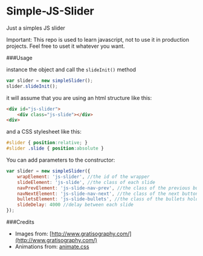 # Simple-JS-Slider
Just a simples JS slider

Important: This repo is used to learn javascript, not to use it in production projects. Feel free to uset it whatever you want.

###Usage

instance the object and call the `slideInit()` method

```javascript
var slider = new simpleSlider();
slider.slideInit();
```
it will assume that you are using an html structure like this:

```html
<div id="js-slider">
	<div class="js-slide"></div>
<div>
```
and a CSS stylesheet like this:

```css
#slider { position:relative; }
#slider .slide { position:absolute }
```

You can add parameters to the constructor:

```javascript
var slider = new simpleSlider({ 
	wrapElement: 'js-slider', //the id of the wrapper
	slideElement: 'js-slide', //the class of each slide
	navPrevElement: 'js-slide-nav-prev', //the class of the previous button
	navNextElement: 'js-slide-nav-next', //the class of the next button
	bulletsElement: 'js-slide-bullets', //the class of the bullets holder
	slideDelay: 4000 //delay between each slide
});
```

###Credits

+ Images from: [http://www.gratisography.com/](http://www.gratisography.com/)
+ Animations from: [animate.css](http://daneden.github.io/animate.css/)
